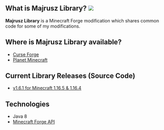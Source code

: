 ## What is Majrusz Library? [![](http://cf.way2muchnoise.eu/full_majrusz-library_downloads.svg)](https://www.curseforge.com/minecraft/mc-mods/majrusz-library)
**Majrusz Library** is a Minecraft Forge modification which shares common code for some of my modifications.

## Where is Majrusz Library available?
- [Curse Forge](https://www.curseforge.com/minecraft/mc-mods/majrusz-library)
- [Planet Minecraft](https://www.planetminecraft.com/mod/majrusz-library/)

## Current Library Releases (Source Code)
- [v1.6.1 for Minecraft 1.16.5 & 1.16.4](https://github.com/Majrusz/MajruszLibrary/tree/1.16.4)

## Technologies
- Java 8
- [Minecraft Forge API](https://github.com/MinecraftForge/MinecraftForge)
